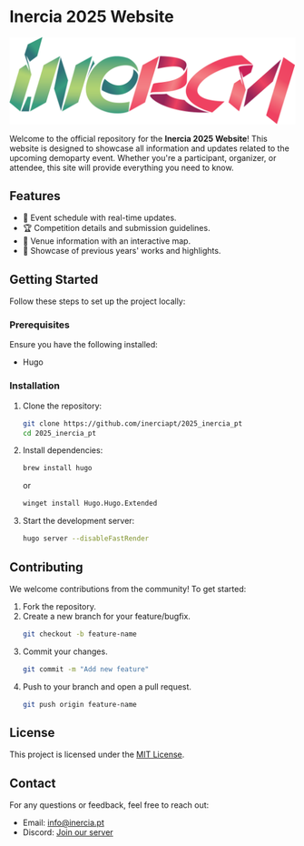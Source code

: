# Inercia 2025 Website

![Demoparty Logo](static/images/inercia_logo_grad.svg)

Welcome to the official repository for the **Inercia 2025 Website**! This website is designed to showcase all information and updates related to the upcoming demoparty event. Whether you're a participant, organizer, or attendee, this site will provide everything you need to know.

## Features

- 📅 Event schedule with real-time updates.
- 🏆 Competition details and submission guidelines.
- 📍 Venue information with an interactive map.
- 🎨 Showcase of previous years' works and highlights.

## Getting Started

Follow these steps to set up the project locally:

### Prerequisites

Ensure you have the following installed:

- Hugo

### Installation

1. Clone the repository:

   ```bash
   git clone https://github.com/inerciapt/2025_inercia_pt
   cd 2025_inercia_pt
   ```

2. Install dependencies:

   ```bash
   brew install hugo
   ```

   or

   ```bash
   winget install Hugo.Hugo.Extended
   ```

3. Start the development server:

   ```bash
   hugo server --disableFastRender
   ```

## Contributing

We welcome contributions from the community! To get started:

1. Fork the repository.
2. Create a new branch for your feature/bugfix.
   ```bash
   git checkout -b feature-name
   ```
3. Commit your changes.
   ```bash
   git commit -m "Add new feature"
   ```
4. Push to your branch and open a pull request.
   ```bash
   git push origin feature-name
   ```

## License

This project is licensed under the [MIT License](LICENSE).

## Contact

For any questions or feedback, feel free to reach out:

- Email: info@inercia.pt
- Discord: [Join our server](http://discord.inercia.pt/)

